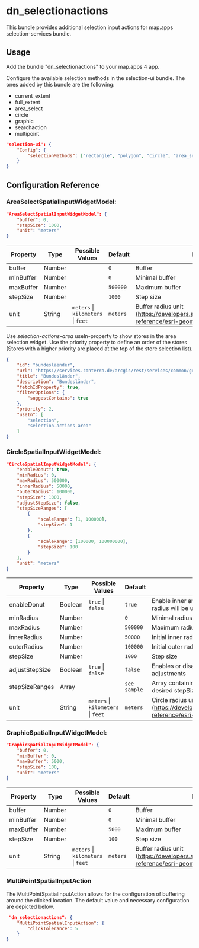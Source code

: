 # dn_selectionactions

This bundle provides additional selection input actions for map.apps selection-services bundle.

## Usage

Add the bundle "dn_selectionactions" to your map.apps 4 app.

Configure the available selection methods in the selection-ui bundle. The ones added by this bundle are the following:
- current_extent
- full_extent
- area_select
- circle
- graphic
- searchaction
- multipoint

```json
"selection-ui": {
    "Config": {
        "selectionMethods": ["rectangle", "polygon", "circle", "area_select", "multipoint"]
    }
}
```

## Configuration Reference

### AreaSelectSpatialInputWidgetModel:

```json
"AreaSelectSpatialInputWidgetModel": {
    "buffer": 0,
    "stepSize": 1000,
    "unit": "meters"
}
```

| Property  | Type   | Possible Values                                        | Default      | Description                                                                                                             |
| --------- | ------ | ------------------------------------------------------ | ------------ | ----------------------------------------------------------------------------------------------------------------------- |
| buffer    | Number |                                                        | ```0```      | Buffer                                                                                                                  |
| minBuffer | Number |                                                        | ```0```      | Minimal buffer                                                                                                          |
| maxBuffer | Number |                                                        | ```500000``` | Maximum buffer                                                                                                          |
| stepSize  | Number |                                                        | ```1000```   | Step size                                                                                                               |
| unit      | String | ```meters``` &#124; ```kilometers``` &#124; ```feet``` | ```meters``` | Buffer radius unit (https://developers.arcgis.com/javascript/latest/api-reference/esri-geometry-Circle.html#radiusUnit) |

Use _selection-actions-area_ useIn-property to show stores in the area selection widget.
Use the priority property to define an order of the stores (Stores with a higher priority are placed at the top of the store selection list).

```json
{
    "id": "bundeslaender",
    "url": "https://services.conterra.de/arcgis/rest/services/common/grenzen/FeatureServer/2",
    "title": "Bundesländer",
    "description": "Bundesländer",
    "fetchIdProperty": true,
    "filterOptions": {
        "suggestContains": true
    },
    "priority": 2,
    "useIn": [
        "selection",
        "selection-actions-area"
    ]
}
```

### CircleSpatialInputWidgetModel:

```json
"CircleSpatialInputWidgetModel": {
    "enableDonut": true,
    "minRadius": 0,
    "maxRadius": 500000,
    "innerRadius": 50000,
    "outerRadius": 100000,
    "stepSize": 1000,
    "adjustStepSize": false,
    "stepSizeRanges": [
        {
            "scaleRange": [1, 100000],
            "stepSize": 1
        },
        {
            "scaleRange": [100000, 100000000],
            "stepSize": 100
        }
    ],
    "unit": "meters"
}
```

| Property       | Type    | Possible Values                                        | Default          | Description                                                                                                             |
| -------------- | ------- | ------------------------------------------------------ | ---------------- | ----------------------------------------------------------------------------------------------------------------------- |
| enableDonut    | Boolean | ```true``` &#124; ```false```                          | ```true```       | Enable inner and outer radius. If disabled only outer radius will be used.                                              |
| minRadius      | Number  |                                                        | ```0```          | Minimal radius                                                                                                          |
| maxRadius      | Number  |                                                        | ```500000```     | Maximum radius                                                                                                          |
| innerRadius    | Number  |                                                        | ```50000```      | Initial inner radius                                                                                                    |
| outerRadius    | Number  |                                                        | ```100000```     | Initial outer radius                                                                                                    |
| stepSize       | Number  |                                                        | ```1000```       | Step size                                                                                                               |
| adjustStepSize | Boolean | ```true``` &#124; ```false```                          | ```false```      | Enables or disables scale based stepSize adjustments                                                                    |
| stepSizeRanges | Array   |                                                        | ```see sample``` | Array containing objects with disjunct scale ranges desired stepSize for these ranges                                   |
| unit           | String  | ```meters``` &#124; ```kilometers``` &#124; ```feet``` | ```meters```     | Circle radius unit (https://developers.arcgis.com/javascript/latest/api-reference/esri-geometry-Circle.html#radiusUnit) |

### GraphicSpatialInputWidgetModel:

```json
"GraphicSpatialInputWidgetModel": {
    "buffer": 0,
    "minBuffer": 0,
    "maxBuffer": 5000,
    "stepSize": 100,
    "unit": "meters"
}
```

| Property  | Type   | Possible Values                                        | Default      | Description                                                                                                             |
| --------- | ------ | ------------------------------------------------------ | ------------ | ----------------------------------------------------------------------------------------------------------------------- |
| buffer    | Number |                                                        | ```0```      | Buffer                                                                                                                  |
| minBuffer | Number |                                                        | ```0```      | Minimal buffer                                                                                                          |
| maxBuffer | Number |                                                        | ```5000```   | Maximum buffer                                                                                                          |
| stepSize  | Number |                                                        | ```100```    | Step size                                                                                                               |
| unit      | String | ```meters``` &#124; ```kilometers``` &#124; ```feet``` | ```meters``` | Buffer radius unit (https://developers.arcgis.com/javascript/latest/api-reference/esri-geometry-Circle.html#radiusUnit) |

### MultiPointSpatialInputAction
The MultiPointSpatialInputAction allows for the configuration of buffering around the clicked location. The default value and necessary configuration are depicted below.

````json
 "dn_selectionactions": {
    "MultiPointSpatialInputAction": {
        "clickTolerance": 5
    }
}
````


